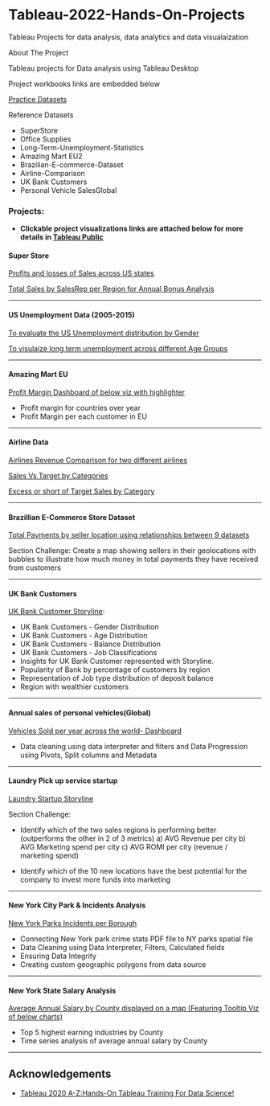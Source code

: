 # Tableau-2022-Hands-On-Projects
Tableau Projects for data analysis, data analytics and data visualaization

About The Project

Tableau projects for Data analysis using Tableau Desktop

Project workbooks links are embedded below

[Practice Datasets](https://www.superdatascience.com/pages/tableau)

Reference Datasets

- SuperStore
- Office Supplies
- Long-Term-Unemployment-Statistics
- Amazing Mart EU2
- Brazilian-E-commerce-Dataset
- Airline-Comparison
- UK Bank Customers
- Personal Vehicle SalesGlobal

### Projects:
- **Clickable project visualizations links are attached below for more details in [Tableau Public](https://public.tableau.com/app/profile/paavan)**

#### Super Store

[Profits and losses of Sales across US states](https://public.tableau.com/app/profile/paavan/viz/ProfitsLossesinUSstates/ProfitsLossesinUSstates)

[Total Sales by SalesRep per Region for Annual Bonus Analysis](https://public.tableau.com/app/profile/paavan/viz/BestSalesRepperRegion/Sheet1)

----
#### US Unemployment Data (2005-2015)

[To evaluate the US Unemployment distribution by Gender](https://public.tableau.com/app/profile/paavan/viz/USLongTermUnemploymentforGenders/Sheet1)

[To visulaize long term unemployment across different Age Groups](https://public.tableau.com/app/profile/paavan/viz/LongtermUnemploymentacrossagegroups/Sheet1)

----
#### Amazing Mart EU
[Profit Margin Dashboard of below viz with highlighter](https://public.tableau.com/app/profile/paavan/viz/ProfitMarginacrossEuropecountries/Dashboard1)
- Profit margin for countries over year
- Profit Margin per each customer in EU

----
#### Airline Data
[Airlines Revenue Comparison for two different airlines](https://public.tableau.com/app/profile/paavan/viz/AirlineRevenuebyRegion_16745701385370/AirlineRevenue)

[Sales Vs Target by Categories](https://public.tableau.com/app/profile/paavan/viz/SalesvsTarget_16745726555740/SalesvsTarget)

[Excess or short of Target Sales by Category](https://public.tableau.com/app/profile/paavan/viz/CategoriesthatexceedorshortofTargetSales/SalesvsTarget)

----


#### Brazillian E-Commerce Store Dataset
[Total Payments by seller location using relationships between 9 datasets](https://public.tableau.com/app/profile/paavan/viz/PaymentsbyLocation/Sheet1)

Section Challenge:
Create a map showing sellers in their geolocations with bubbles to illustrate how much money in total payments they have received from customers

---

#### UK Bank Customers

[UK Bank Customer Storyline](https://public.tableau.com/app/profile/paavan/viz/UKBankCustomersStoryline_16746585286280/UKBankCustomersBaseline):
- UK Bank Customers - Gender Distribution
- UK Bank Customers - Age Distribution
- UK Bank Customers - Balance Distribution
- UK Bank Customers - Job Classifications
- Insights for UK Bank Customer represented with Storyline.
- Popularity of Bank by percentage of customers by region
- Representation of Job type distribution of deposit balance 
- Region with wealthier customers
----

#### Annual sales of personal vehicles(Global)

[Vehicles Sold per year across the world- Dashboard](https://public.tableau.com/app/profile/paavan/viz/VehiclesSoldperyearacrosstheworld/Dashboard1)
- Data cleaning using data interpreter and filters and Data Progression using Pivots, Split columns and Metadata

----

#### Laundry Pick up service startup

[Laundry Startup Storyline](https://public.tableau.com/app/profile/paavan/viz/LaundryStartupAnalysis_16749308931410/LaundryStartupAnalysis)

Section Challenge:
- Identify which of the two sales regions is performing better (outperforms the other in 2 of 3 metrics)
	a) AVG Revenue per city
	b) AVG Marketing spend per city
	c) AVG ROMI per city (revenue / marketing spend)

- Identify which of the 10 new locations have the best potential for the company to invest more funds into marketing
----
#### New York City Park & Incidents Analysis

[New York Parks Incidents per Borough](https://public.tableau.com/app/profile/paavan/viz/NewYorkCityIncidentsperBorough/Sheet1?publish=yes)
- Connecting New York park crime stats PDF file to NY parks spatial file	 
- Data Cleaning using Data Interpreter, Filters, Calculated fields
- Ensuring Data Integrity
- Creating custom geographic polygons from data source
----
#### New York State Salary Analysis

[Average Annual Salary by County displayed on a map (Featuring Tooltip Viz of below charts)](https://public.tableau.com/app/profile/paavan/viz/AverageAnnualSalarybyCountyNewYork/AverageAnnualSalaryMap)
- Top 5 highest earning industries by County
- Time series analysis of average annual salary by County
---
## Acknowledgements
+ [Tableau 2020 A-Z:Hands-On Tableau Training For Data Science!](https://www.udemy.com/course/tableau10/)
